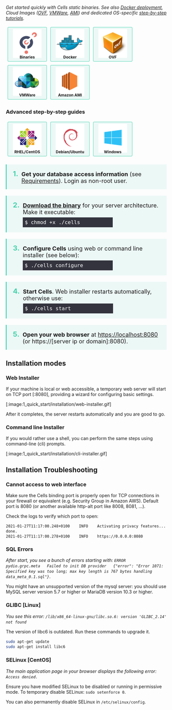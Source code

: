 _Get started quickly with Cells static binaries. See also [Docker deployment](./docker), Cloud Images ([OVF](./open-virtual-format), [VMWare](./vmware), [AMI](./amazon-ami)) and dedicated OS-specific [step-by-step tutorials](/en/docs/kb/deployment)._

<div class="install-logos">
<a class="logo">
    <div class="logo-img"><img src="https://github.com/pydio/pydio-doc-admin-guide/blob/cells-v2.2/images/logos-os/binaries.png?raw=true"/></div>
    <div class="logo-title">Binaries</div>
</a>
<a class="logo">
    <div class="logo-img"><img src="https://github.com/pydio/pydio-doc-admin-guide/blob/cells-v2.2/images/logos-os/docker.png?raw=true"/></div>
    <div class="logo-title">Docker</div>
</a>
<a class="logo">
    <div class="logo-img"><img src="https://github.com/pydio/pydio-doc-admin-guide/blob/cells-v2.2/images/logos-os/ovf.png?raw=true"/></div>
    <div class="logo-title">OVF</div>
</a>
<a class="logo">
    <div class="logo-img"><img src="https://github.com/pydio/pydio-doc-admin-guide/blob/cells-v2.2/images/logos-os/vmware.png?raw=true"/></div>
    <div class="logo-title">VMWare</div>
</a>
<a class="logo">
    <div class="logo-img"><img src="https://github.com/pydio/pydio-doc-admin-guide/blob/cells-v2.2/images/logos-os/amazon.png?raw=true"/></div>
    <div class="logo-title">Amazon AMI</div>
</a>
</div>

### Advanced step-by-step guides

<div class="install-logos">
<a class="logo">
    <div class="logo-img"><img src="https://github.com/pydio/pydio-doc-admin-guide/blob/cells-v2.2/images/logos-os/centos.png?raw=true"/></div>
    <div class="logo-title">RHEL/CentOS</div>
</a>
<a class="logo">
    <div class="logo-img"><img src="https://github.com/pydio/pydio-doc-admin-guide/blob/cells-v2.2/images/logos-os/debian.png?raw=true"/></div>
    <div class="logo-title">Debian/Ubuntu</div>
</a>
<a class="logo">
    <div class="logo-img"><img src="https://github.com/pydio/pydio-doc-admin-guide/blob/cells-v2.2/images/logos-os/windows.png?raw=true"/></div>
    <div class="logo-title">Windows</div>
</a>
</div>


<ol class="install-steps">
<li><p><strong>Get your database access information</strong> (see <a href="./requirements">Requirements</a>). Login as non-root user.</p></li>
<li><p><a href="/en/download" target="_blank"><strong>Download the binary</strong></a> for your server architecture. Make it executable:<br> <code>$ chmod +x ./cells</code></p></li>
<li><p><strong>Configure Cells</strong> using web or command line installer (see below):<br> <code>$ ./cells configure</code></p></li>
<li><p><strong>Start Cells</strong>. Web installer restarts automatically, otherwise use: <code>$ ./cells start</code></p></li>
<li><p><strong>Open your web browser</strong> at <a href="https://localhost:8080" target="_blank">https://localhost:8080</a> <br> (or https://[server ip or domain]:8080).</p></li>
</ol>

<style type="text/css">
ol.install-steps {
  padding-left: 0 !important;
  list-style: none;
  counter-reset: my-awesome-counter;
  padding: 0;
  margin:0;
}
ol.install-steps li {
  counter-increment: my-awesome-counter;
  border-left: 2px solid #08cc99;
  display:flex;
  align-items: baseline;
  background-color: #ecf8f6;
  padding: 16px 20px;
  margin: 20px 0 !important;
}

ol.install-steps li::before {
  content: counter(my-awesome-counter) ". ";
  color: #44d2ab;
  font-weight: bold;
  margin-right: 10px;
  font-size: 22px;
}


ol.install-steps li p {
  display: inline;
  margin: 0 !important;
  font-size: 18px !important;
}

ol.install-steps li code {
    font-size: 16px !important;
    display: block;
    margin: 0px 0 !important;
    padding: 6px !important;
    background-color: rgb(42 42 53 / 95%) !important;
    color: white !important;
    width: 270px;
    margin-top: 6px !important;
}

ol span.geshifilter {
    display: inherit;
}

.install-logos {
    display: flex;
    flex-wrap: wrap;
}

.install-logos .logo-img {
    height: 80px;
}

.install-logos a.logo {
    color: inherit;
    text-align: center;
    font-size: 12px;
    font-weight: bold;
    margin: 5px;
    border: 2px solid #97E6D1;
    border-radius: 4px;
    padding: 5px;
    background-color: #ecf8f6;
    width: 110px;
}

.install-logos img {
    border: none !important;
}

</style>

## Installation modes

### Web Installer

If your machine is local or web accessible, a temporary web server will start on TCP port [:8080], providing a wizard
for configuring basic settings.

[:image:1_quick_start/installation/web-installer.gif]

After it completes, the server restarts automatically and you are good to go.

### Command line Installer

If you would rather use a shell, you can perform the same steps using command-line (cli) prompts. 

[:image:1_quick_start/installation/cli-installer.gif]


## Installation Troubleshooting

### Cannot access to web interface

Make sure the Cells binding port is properly open for TCP connections in your firewall or equivalent (e.g. Security Group in Amazon AWS). 
Default port is 8080 (or another available http-alt port like 8008, 8081, ...). 

Check the logs to verify which port to open:

```
2021-01-27T11:17:00.248+0100	INFO	Activating privacy features... done.
2021-01-27T11:17:00.278+0100	INFO	https://0.0.0.0:8080
```

### SQL Errors

_After start, you see a bunch of errors starting with: `ERROR   pydio.grpc.meta   Failed to init DB provider   {"error": "Error 1071: Specified key was too long; max key length is 767 bytes handling data_meta_0.1.sql"}`_.

You might have an unsupported version of the mysql server: you should use MySQL server version 5.7 or higher or MariaDB version 10.3 or higher.

### GLIBC [Linux]

_You see this error: `/lib/x86_64-linux-gnu/libc.so.6: version 'GLIBC_2.14' not found`_

The version of libc6 is outdated. Run these commands to upgrade it.

```sh
sudo apt-get update
sudo apt-get install libc6
```

### SELinux [CentOS]

_The main application page in your browser displays the following error: `Access denied.`_

Ensure you have modified SELinux to be disabled or running in permissive mode. To temporary disable SELinux: `sudo setenforce 0`.

You can also permanently disable SELinux in `/etc/selinux/config`.
